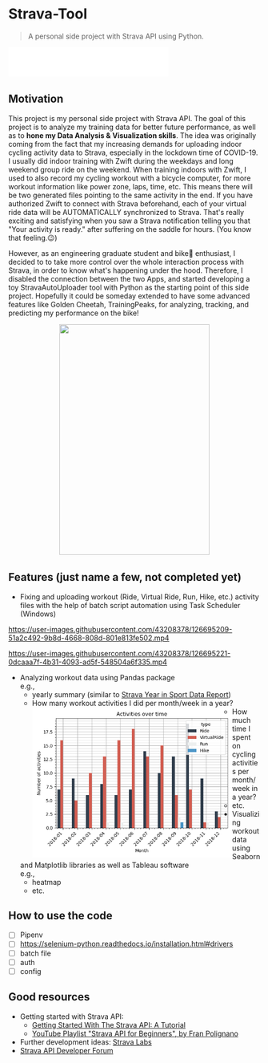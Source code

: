 Strava-Tool
===========

> A personal side project with Strava API using Python. 

<a href="https://www.strava.com/athletes/huaminghuang">
    <img src="figures&videos/follow-me-on-Strava.svg">
</a>

## Motivation
This project is my personal side project with Strava API.
The goal of this project is to analyze my training data for better future performance, as well as to **hone my Data Analysis & Visualization skills**.
The idea was originally coming from the fact that my increasing demands for uploading indoor cycling activity data to Strava, especially in the lockdown time of COVID-19.
I usually did indoor training with Zwift during the weekdays and long weekend group ride on the weekend.
When training indoors with Zwift, I used to also record my cycling workout with a bicycle computer, for more workout information like power zone, laps, time, etc.
This means there will be two generated files pointing to the same activity in the end. 
If you have authorized Zwift to connect with Strava beforehand, each of your virtual ride data will be AUTOMATICALLY synchronized to Strava.
That's really exciting and satisfying when you saw a Strava notification telling you that "Your activity is ready." after suffering on the saddle for hours.
(You know that feeling.😉)  

However, as an engineering graduate student and bike🚴 enthusiast, I decided to to take more control over the whole interaction process with Strava, 
in order to know what's happening under the hood.
Therefore, I disabled the connection between the two Apps, and started developing a toy StravaAutoUploader tool with Python as the starting point of this side project.
Hopefully it could be someday extended to have some advanced features like Golden Cheetah, TrainingPeaks, for analyzing, tracking, and predicting my performance on the bike!

<p align="center">
  <img width="300" height="460" src="https://user-images.githubusercontent.com/43208378/114391662-0a980000-9b98-11eb-9e49-9f48a532908f.JPG">
</p>

## Features (__just name a few, not completed yet__)
- Fixing and uploading workout (Ride, Virtual Ride, Run, Hike, etc.) activity files with the help of batch script automation using Task Scheduler (Windows)

https://user-images.githubusercontent.com/43208378/126695209-51a2c492-9b8d-4668-808d-801e813fe502.mp4

https://user-images.githubusercontent.com/43208378/126695221-0dcaaa7f-4b31-4093-ad5f-548504a6f335.mp4

- Analyzing workout data using Pandas package  
  e.g.,
    - yearly summary (similar to [Strava Year in Sport Data Report](https://blog.strava.com/press/yis2020/))  
    - How many workout activities I did per month/week in a year?  
      <img style="float: left" width="400" src="/figures&videos/Number_of_activities_per_month_in_2018.png">
    - How much time I spent on cycling activities per month/week in a year?
    - etc.
- Visualizing workout data using Seaborn and Matplotlib libraries as well as Tableau software   
  e.g.,
    - heatmap
    - etc.

## How to use the code
* [ ] Pipenv
* [ ] https://selenium-python.readthedocs.io/installation.html#drivers
* [ ] batch file
* [ ] auth
* [ ] config

## Good resources
- Getting started with Strava API:
  - [Getting Started With The Strava API: A Tutorial](https://medium.com/@annthurium/getting-started-with-the-strava-api-a-tutorial-f3909496cd2d)
  - [YouTube Playlist "Strava API for Beginners", by Fran Polignano](https://www.youtube.com/playlist?list=PLO6KswO64zVvcRyk0G0MAzh5oKMLb6rTW)
- Further development ideas: [Strava Labs](https://labs.strava.com/)
- [Strava API Developer Forum](https://groups.google.com/g/strava-api)